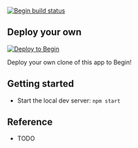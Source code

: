 [![Begin build status](https://buildstatus.begin.app/sing-k1i/status.svg)](https://begin.com)

## Deploy your own

[![Deploy to Begin](https://static.begin.com/deploy-to-begin.svg)](https://begin.com/apps/create?template=https://github.com/LumaKernel/begin-frourio-next-app)

Deploy your own clone of this app to Begin!

## Getting started

- Start the local dev server: `npm start`

## Reference

- TODO
